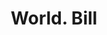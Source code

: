 ---
doi: 10.7916/D8BK2QF8
date_other: '1900'
date_other_textual: 1900-1909
form: printed ephemera
genre:
- Invoices
name:
- World
object_in_context_url: https://biggert.cul.columbia.edu/items/view/ave_biggert_01158
subject_hierarchical_geographic:
- New York, New York, United States
subject_name:
- World
title: World. Bill
sort_title: World. Bill
call_number: ave_biggert_01158
coordinates:
- 40.71277777777778,-74.00583333333333
pid: ave_biggert_01158
identifiers: ave_biggert_01158
permalink: /biggert/ave_biggert_01158/
layout: iiif-image-page
---